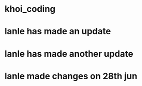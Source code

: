 # khoi_coding

# lanle has made an update

# lanle has made another update

# lanle made changes on 28th jun
